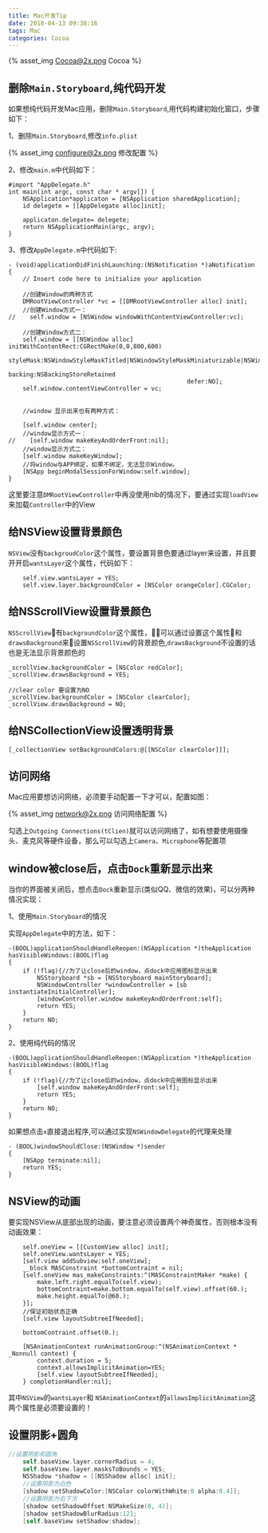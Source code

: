 ```yaml
---
title: Mac开发Tip
date: 2018-04-13 09:38:16
tags: Mac 
categories: Cocoa
---
```


{% asset_img Cocoa@2x.png Cocoa %}

## 删除`Main.Storyboard`,纯代码开发

如果想纯代码开发Mac应用，删除`Main.Storyboard`,用代码构建初始化窗口，步骤如下：

1、删除`Main.Storyboard`,修改`info.plist`

{% asset_img configure@2x.png 修改配置 %}

2、修改`main.m`中代码如下：

```objc
#import "AppDelegate.h"
int main(int argc, const char * argv[]) {
    NSApplication*applicaton = [NSApplication sharedApplication];
    id delegete = [[AppDelegate alloc]init];
    
    applicaton.delegate= delegete;
    return NSApplicationMain(argc, argv);
}
```

3、修改`AppDelegate.m`中代码如下:

```objc
- (void)applicationDidFinishLaunching:(NSNotification *)aNotification {
    // Insert code here to initialize your application
    
    //创建Window的两种方式
    DMRootViewController *vc = [[DMRootViewController alloc] init];
    //创建Window方式一：
//    self.window = [NSWindow windowWithContentViewController:vc];
    
    //创建Window方式二：
    self.window = [[NSWindow alloc] initWithContentRect:CGRectMake(0,0,800,600)
                                              styleMask:NSWindowStyleMaskTitled|NSWindowStyleMaskMiniaturizable|NSWindowStyleMaskResizable|NSWindowStyleMaskClosable
                                                backing:NSBackingStoreRetained
                                                  defer:NO];
    self.window.contentViewController = vc;
  
    
    //window 显示出来也有两种方式：
    
    [self.window center];
    //window显示方式一：
//    [self.window makeKeyAndOrderFront:nil];
    //window显示方式二：
    [self.window makeKeyWindow];
    //将window与APP绑定，如果不绑定，无法显示Window。
    [NSApp beginModalSessionForWindow:self.window];
}
```

这里要注意`DMRootViewController`中再没使用nib的情况下，要通过实现`loadView`来加载`Controller`中的View

## 给NSView设置背景颜色

`NSView`没有`backgroudColor`这个属性，要设置背景色要通过layer来设置，并且要开开启`wantsLayer`这个属性，代码如下：

```objc
    self.view.wantsLayer = YES;
    self.view.layer.backgroundColor = [NSColor orangeColor].CGColor;
```

## 给NSScrollView设置背景颜色

`NSScrollView`有`backgroundColor`这个属性，可以通过设置这个属性和`drawsBackground`来设置`NSScrollView`的背景颜色,`drawsBackground`不设置的话也是无法显示背景颜色的
```objc
_scrollView.backgroundColor = [NSColor redColor];
_scrollView.drawsBackground = YES;

//clear color 要设置为NO
_scrollView.backgroundColor = [NSColor clearColor];
_scrollView.drawsBackground = NO;
```

## 给NSCollectionView设置透明背景

```objc
[_collectionView setBackgroundColors:@[[NSColor clearColor]]];
```

## 访问网络

Mac应用要想访问网络，必须要手动配置一下才可以，配置如图：

{% asset_img network@2x.png 访问网络配置 %}

勾选上`Outgoing Connections(tClien)`就可以访问网络了，如有想要使用摄像头、麦克风等硬件设备，那么可以勾选上`Camera`、`Microphone`等配置项

## window被close后，点击`Dock`重新显示出来

当你的界面被关闭后，想点击`Dock`重新显示(类似QQ、微信的效果)，可以分两种情况实现：

1、使用`Main.Storyboard`的情况

实现`AppDelegate`中的方法，如下：

```objc
-(BOOL)applicationShouldHandleReopen:(NSApplication *)theApplication hasVisibleWindows:(BOOL)flag
{
    if (!flag){//为了让close后的window，点dock中应用图标显示出来
        NSStoryboard *sb = [NSStoryboard mainStoryboard];
        NSWindowController *windowController = [sb instantiateInitialController];
        [windowController.window makeKeyAndOrderFront:self];
        return YES;
    }
    return NO;
}
```

2、使用纯代码的情况

```objc
-(BOOL)applicationShouldHandleReopen:(NSApplication *)theApplication hasVisibleWindows:(BOOL)flag
{
    if (!flag){//为了让close后的window，点dock中应用图标显示出来
        [self.window makeKeyAndOrderFront:self];
        return YES;
    }
    return NO;
}
```

如果想点击`x`直接退出程序,可以通过实现`NSWindowDelegate`的代理来处理

```objc
- (BOOL)windowShouldClose:(NSWindow *)sender
{
    [NSApp terminate:nil];
    return YES;
}
```

## NSView的动画

要实现NSView从底部出现的动画，要注意必须设置两个神奇属性，否则根本没有动画效果：

```objc
    self.oneView = [[CustomView alloc] init];
    self.oneView.wantsLayer = YES;
    [self.view addSubview:self.oneView];
    __block MASConstraint *bottomContraint = nil;
    [self.oneView mas_makeConstraints:^(MASConstraintMaker *make) {
        make.left.right.equalTo(self.view);
        bottomContraint=make.bottom.equalTo(self.view).offset(60.);
        make.height.equalTo(@60.);
    }];
    //保证初始状态正确
    [self.view layoutSubtreeIfNeeded];
    
    bottomContraint.offset(0.);

    [NSAnimationContext runAnimationGroup:^(NSAnimationContext * _Nonnull context) {
        context.duration = 5;
        context.allowsImplicitAnimation=YES;
        [self.view layoutSubtreeIfNeeded];
    } completionHandler:nil];
```

其中`NSView`的`wantsLayer`和 `NSAnimationContext`的`allowsImplicitAnimation`这两个属性是必须要设置的！

## 设置阴影+圆角

```Objective-C
//设置阴影和圆角
    self.baseView.layer.cornerRadius = 4;
    self.baseView.layer.masksToBounds = YES;
    NSShadow *shadow = [[NSShadow alloc] init];
    //设置阴影为白色
    [shadow setShadowColor:[NSColor colorWithWhite:0 alpha:0.4]];
    //设置阴影为右下方
    [shadow setShadowOffset:NSMakeSize(0, 4)];
    [shadow setShadowBlurRadius:12];
    [self.baseView setShadow:shadow];
```
